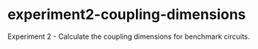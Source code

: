 # experiment2-coupling-dimensions
Experiment 2 - Calculate the coupling dimensions for benchmark circuits.
